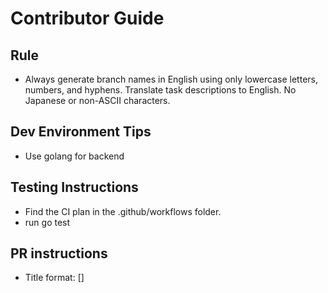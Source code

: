 # Contributor Guide
## Rule
- Always generate branch names in English using only lowercase letters, numbers, and hyphens. Translate task descriptions to English. No Japanese or non-ASCII characters.

## Dev Environment Tips
- Use golang for backend

## Testing Instructions
- Find the CI plan in the .github/workflows folder.
- run go test 

## PR instructions
- Title format: [<EvoGarden>] <Title>
